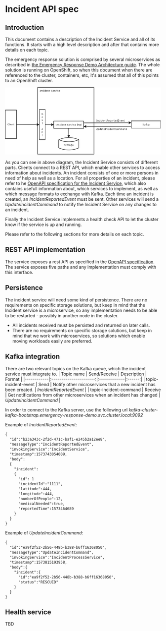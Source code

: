# Incident API spec
## Introduction
This document contains a description of the Incident Service and all of its functions. It starts with a high level description and after that contains more details on each topic.

The emergency response solution is comprised by several microservices as described in [the Emergency Response Demo Architecture guide](https://www.erdemo.io/architecture/). The whole solution is running on OpenShift, so when this document when there are referenced to the cluster, containers, etc, it's assumed that all of this points to an OpenShift cluster.

![high level description of the incident service](../assets/incident_highlevel.png)

As you can see in above diagram, the Incident Service consists of different parts. Clients connect to a REST API, which enable other services to access information about incidents. An incident consists of one or more persons in need of help as well as a location. For all properties of an incident, please refer to he [OpenAPI specification for the Incident Service](https://raw.githubusercontent.com/Emergency-Response-Demo/incident-service/master/openapi.json), which also contains usefull information about, which services to implement, as well as which message formats to exchange with Kafka. Each time an incident is created, an _IncidentReportedEvent_ must be sent. Other services will send a _UpdateIncidentCommand_ to notify the Incident Service on any changes to an incident.

Finally the Incident Service implements a health check API to let the cluster know if the service is up and running.

Please refer to the following sections for more details on each topic.

## REST API implementation
The service exposes a rest API as specified in the [OpenAPI specification](https://raw.githubusercontent.com/Emergency-Response-Demo/incident-service/master/openapi.json). The service exposes five paths and any implementation must comply with this interface.

## Persistence
The incident service will need some kind of persistence. There are no requirements on specific storage solutions, but keep in mind that the Incident service is a microservice, so any implementation needs to be able to be restarted - possibly in another node in the cluster.
* All incidents received must be persisted and returned on later calls.
* There are no requirements on specific storage solutions, but keep in mind that we work with microservices, so solutions which enable moving workloads easily are preferred.

## Kafka integration
There are two relevant topics on the Kafka queue, which the incident service must integrate to.
| Topic name |      Send/Receive      |  Description | Format |
|------------|:----------------------:|:-------------|:------:|
| topic-incident-event |  Send | Notify other microservices that a new incident has been created. | _IncidentReportedEvent_ |
| topic-incident-command |    Receive   | Get notifications from other microservices when an incident has changed | _UpdateIncidentCommand_ |

In order to connect to the Kafka server, use the following url _kafka-cluster-kafka-bootstrap.emergency-response-demo.svc.cluster.local:9092_

Example of _IncidentReportedEvent_:
```
{
  "id":"b23a343c-2f2d-471c-baf1-e245b2a12ee8",
  "messageType":"IncidentReportedEvent",
  "invokingService":"IncidentService",
  "timestamp":1573743054009,
  "body":
  {
    "incident":
    {
      "id": 1
      "incidentId":"1111",
      "latitude":444,
      "longitude":444,
      "numberOfPeople":12,
      "medicalNeeded":true,
      "reportedTime":1573464689
    }
  }
}
```

Example of _UpdateIncidentCommand_:
```
{
  "id":"ea9f2f52-2b56-448b-b388-b6ff16368050",
  "messageType":"UpdateIncidentCommand",
  "invokingService":"IncidentProcessService",
  "timestamp":1573815193958,
  "body":{
    "incident":{
      "id":"ea9f2f52-2b56-448b-b388-b6ff16368050",
      "status":"RESCUED"
    }
  }
}
```

## Health service
TBD